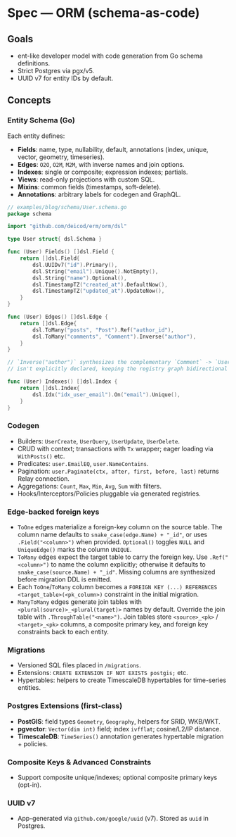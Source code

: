 # Spec — ORM (schema-as-code)

## Goals
- ent-like developer model with code generation from Go schema definitions.
- Strict Postgres via pgx/v5.
- UUID v7 for entity IDs by default.

## Concepts

### Entity Schema (Go)
Each entity defines:
- **Fields**: name, type, nullability, default, annotations (index, unique, vector, geometry, timeseries).
- **Edges**: `O2O`, `O2M`, `M2M`, with inverse names and join options.
- **Indexes**: single or composite; expression indexes; partials.
- **Views**: read-only projections with custom SQL.
- **Mixins**: common fields (timestamps, soft-delete).
- **Annotations**: arbitrary labels for codegen and GraphQL.

```go
// examples/blog/schema/User.schema.go
package schema

import "github.com/deicod/erm/orm/dsl"

type User struct{ dsl.Schema }

func (User) Fields() []dsl.Field {
    return []dsl.Field{
        dsl.UUIDv7("id").Primary(),
        dsl.String("email").Unique().NotEmpty(),
        dsl.String("name").Optional(),
        dsl.TimestampTZ("created_at").DefaultNow(),
        dsl.TimestampTZ("updated_at").UpdateNow(),
    }
}

func (User) Edges() []dsl.Edge {
    return []dsl.Edge{
        dsl.ToMany("posts", "Post").Ref("author_id"),
        dsl.ToMany("comments", "Comment").Inverse("author"),
    }
}

// `Inverse("author")` synthesizes the complementary `Comment` -> `User` edge during codegen if it
// isn't explicitly declared, keeping the registry graph bidirectional by default.

func (User) Indexes() []dsl.Index {
    return []dsl.Index{
        dsl.Idx("idx_user_email").On("email").Unique(),
    }
}
```

### Codegen
- Builders: `UserCreate`, `UserQuery`, `UserUpdate`, `UserDelete`.
- CRUD with context; transactions with `Tx` wrapper; eager loading via `WithPosts()` etc.
- Predicates: `user.EmailEQ`, `user.NameContains`.
- Pagination: `user.Paginate(ctx, after, first, before, last)` returns Relay connection.
- Aggregations: `Count`, `Max`, `Min`, `Avg`, `Sum` with filters.
- Hooks/Interceptors/Policies pluggable via generated registries.

### Edge-backed foreign keys
- `ToOne` edges materialize a foreign-key column on the source table. The column name defaults to `snake_case(edge.Name) + "_id"`, or uses `.Field("<column>")` when provided. `Optional()` toggles `NULL` and `UniqueEdge()` marks the column `UNIQUE`.
- `ToMany` edges expect the target table to carry the foreign key. Use `.Ref("<column>")` to name the column explicitly; otherwise it defaults to `snake_case(source.Name) + "_id"`. Missing columns are synthesized before migration DDL is emitted.
- Each `ToOne`/`ToMany` column becomes a `FOREIGN KEY (...) REFERENCES <target_table>(<pk_column>)` constraint in the initial migration.
- `ManyToMany` edges generate join tables with `<plural(source)>_<plural(target)>` names by default. Override the join table with `.ThroughTable("<name>")`. Join tables store `<source>_<pk>` / `<target>_<pk>` columns, a composite primary key, and foreign key constraints back to each entity.

### Migrations
- Versioned SQL files placed in `/migrations`.
- Extensions: `CREATE EXTENSION IF NOT EXISTS postgis;` etc.
- Hypertables: helpers to create TimescaleDB hypertables for time-series entities.

### Postgres Extensions (first-class)
- **PostGIS**: field types `Geometry`, `Geography`, helpers for SRID, WKB/WKT.
- **pgvector**: `Vector(dim int)` field; index `ivfflat`; cosine/L2/IP distance.
- **TimescaleDB**: `TimeSeries()` annotation generates hypertable migration + policies.

### Composite Keys & Advanced Constraints
- Support composite unique/indexes; optional composite primary keys (opt-in).

### UUID v7
- App-generated via `github.com/google/uuid` (v7). Stored as `uuid` in Postgres.
